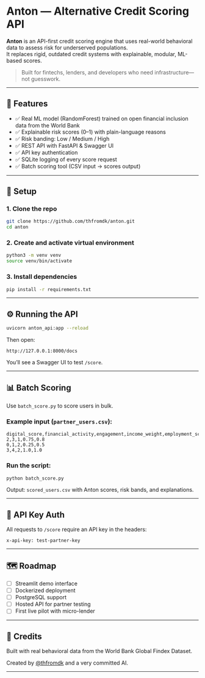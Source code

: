 # Anton — Alternative Credit Scoring API

**Anton** is an API-first credit scoring engine that uses real-world behavioral data to assess risk for underserved populations.  
It replaces rigid, outdated credit systems with explainable, modular, ML-based scores.

> Built for fintechs, lenders, and developers who need infrastructure—not guesswork.

---

## 🚀 Features

- ✅ Real ML model (RandomForest) trained on open financial inclusion data from the World Bank  
- ✅ Explainable risk scores (0–1) with plain-language reasons  
- ✅ Risk banding: Low / Medium / High  
- ✅ REST API with FastAPI & Swagger UI  
- ✅ API key authentication  
- ✅ SQLite logging of every score request  
- ✅ Batch scoring tool (CSV input → scores output)

---

## 🔧 Setup

### 1. Clone the repo

```bash
git clone https://github.com/thfromdk/anton.git
cd anton
```

### 2. Create and activate virtual environment

```bash
python3 -m venv venv
source venv/bin/activate
```

### 3. Install dependencies

```bash
pip install -r requirements.txt
```

---

## ⚙️ Running the API

```bash
uvicorn anton_api:app --reload
```

Then open:

```
http://127.0.0.1:8000/docs
```

You’ll see a Swagger UI to test `/score`.

---

## 📊 Batch Scoring

Use `batch_score.py` to score users in bulk.

### Example input (`partner_users.csv`):

```csv
digital_score,financial_activity,engagement,income_weight,employment_score
2,3,1,0.75,0.8
0,1,2,0.25,0.5
3,4,2,1.0,1.0
```

### Run the script:

```bash
python batch_score.py
```

Output: `scored_users.csv` with Anton scores, risk bands, and explanations.

---

## 🔐 API Key Auth

All requests to `/score` require an API key in the headers:

```
x-api-key: test-partner-key
```

---

## 🗺️ Roadmap

- [ ] Streamlit demo interface  
- [ ] Dockerized deployment  
- [ ] PostgreSQL support  
- [ ] Hosted API for partner testing  
- [ ] First live pilot with micro-lender  

---

## 🧠 Credits

Built with real behavioral data from the World Bank Global Findex Dataset.

Created by [@thfromdk](https://github.com/thfromdk) and a very committed AI.

---
